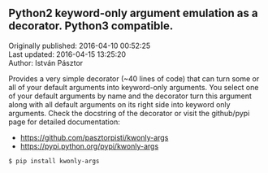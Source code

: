 ## Python2 keyword-only argument emulation as a decorator. Python3 compatible.  
Originally published: 2016-04-10 00:52:25  
Last updated: 2016-04-15 13:25:20  
Author: István Pásztor  
  
Provides a very simple decorator (~40 lines of code) that can turn some or all of your default arguments into keyword-only arguments. You select one of your default arguments by name and the decorator turn this argument along with all default arguments on its right side into keyword only arguments. Check the docstring of the decorator or visit the github/pypi page for detailed documentation:

- https://github.com/pasztorpisti/kwonly-args
- https://pypi.python.org/pypi/kwonly-args

`$ pip install kwonly-args`
